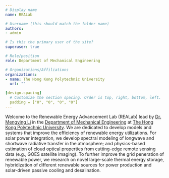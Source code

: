 ```yaml
---
# Display name
name: REALab

# Username (this should match the folder name)
authors:
- admin

# Is this the primary user of the site?
superuser: true

# Role/position
role: Department of Mechanical Engineering

# Organizations/Affiliations
organizations:
- name: The Hong Kong Polytechnic University
  url: ""

[design.spacing]
  # Customize the section spacing. Order is top, right, bottom, left.
  padding = ["0", "0", "0", "0"]
---
```


Welcome to the Renewable Energy Advancement Lab (REALab) lead by [Dr. Mengying Li](https://www.polyu.edu.hk/me/people/academic-teaching-staff/li-mengying/) in the [Department of Mechanical Engineering](https://www.polyu.edu.hk/me/) at [The Hong Kong Polytechnic University](https://www.polyu.edu.hk/en/). We are dedicated to develop models and systems that improve the efficiency of renewable energy utilizations. For solar power integration, we develop spectral modeling of longwave and shortwave radiative transfer in the atmosphere; and physics-based estimation of cloud optical properties from cutting-edge remote sensing data (e.g., GOES satellite imaging).  To further improve the grid peneration of renewable power, we research on novel large-scale thermal energy storage, hybridization of different renewable sources for power production and solar-driven passive cooling and desalination. 
